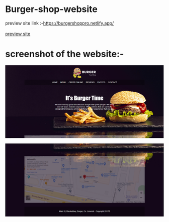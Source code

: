 # Burger-shop-website
preview site link :-https://burgershoppro.netlify.app/
<br>
<br>
<a href="https://burgershoppro.netlify.app/" target="_blank">preview site</a>
# screenshot of the website:-
![](https://github.com/astroidworld/Burger-shop-website/blob/main/assets/screenshot1.PNG)

![](https://github.com/astroidworld/Burger-shop-website/blob/main/assets/screenshot2.PNG)
